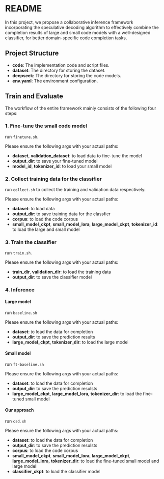 # README

In this project, we propose a collaborative inference framework incorporating the speculative decoding algorithm to effectively combine the completion results of large and small code models with a well-designed classifier, for better domain-specific code completion tasks.


## Project Structure

- **code**: The implementation code and script files.
- **dataset**: The directory for storing the dataset.
- **deepseek**: The directory for storing the code models.
- **env.yaml**: The environment configuration.


## Train and Evaluate

The workflow of the entire framework mainly consists of the following four steps:

### 1. Fine-tune the small code model

run `finetune.sh`.

Please ensure the following args with your actual paths:
- **dataset**, **validation_dataset**: to load data to fine-tune the model
- **output_dir**: to save your fine-tuned model
- **model_id**, **tokenizer_id**: to load your small model

### 2. Collect training data for the classifier

run `collect.sh` to collect the training and validation data respectively.

Please ensure the following args with your actual paths:
- **dataset**: to load data
- **output_dir**: to save training data for the classfier
- **corpus**: to load the code corpus
- **small_model_ckpt**, **small_model_lora**, **large_model_ckpt**, **tokenizer_id**: to load the large and small model

### 3. Train the classifier

run `train.sh`.

Please ensure the following args with your actual paths:
- **train_dir**, **validation_dir**: to load the training data
- **output_dir**: to save the classifier model

### 4. Inference

#### Large model

run `baseline.sh`

Please ensure the following args with your actual paths:
- **dataset**: to load the data for completion
- **output_dir**: to save the prediction results
- **large_model_ckpt**, **tokenizer_dir**: to load the large model

#### Small model

run `ft-baseline.sh`

Please ensure the following args with your actual paths:
- **dataset**: to load the data for completion
- **output_dir**: to save the prediction resulsts
- **large_model_ckpt**, **large_model_lora**, **tokenizer_dir**: to load the fine-tuned small model

#### Our approach

run `csd.sh`

Please ensure the following args with your actual paths:
- **dataset**: to load the data for completion
- **output_dir**: to save the prediction resulsts
- **corpus**: to load the code corpus
- **small_model_ckpt**, **small_model_lora**, **large_model_ckpt**, **large_model_lora**, **tokenizer_dir**: to load the fine-tuned small model and large model
- **classifier_ckpt**: to load the classifier model